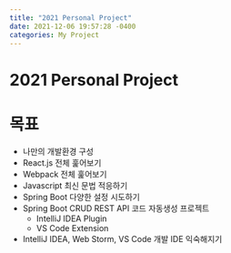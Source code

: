 ```yaml
---
title: "2021 Personal Project"
date: 2021-12-06 19:57:28 -0400
categories: My Project
---
```

# 2021 Personal Project

# 목표

- 나만의 개발환경 구성
- React.js 전체 훑어보기
- Webpack 전체 훑어보기
- Javascript 최신 문법 적응하기
- Spring Boot 다양한 설정 시도하기
- Spring Boot CRUD REST API 코드 자동생성 프로젝트
    - IntelliJ IDEA Plugin
    - VS Code Extension
- IntelliJ IDEA, Web Storm, VS Code 개발 IDE 익숙해지기
